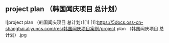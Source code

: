 ## project plan （韩国闻庆项目 总计划）
![project plan （韩国闻庆项目 总计划）][1] 
[1]:https://5docs.oss-cn-shanghai.aliyuncs.com/res/韩国闻庆项目案例/project plan （韩国闻庆项目 总计划）.jpg
